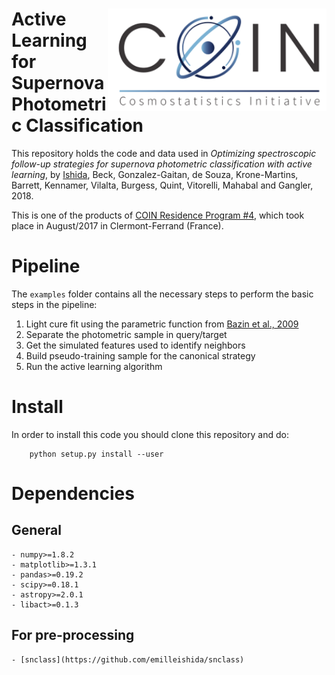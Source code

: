 # <img align="right" src="https://github.com/COINtoolbox/ActSNClass/blob/master/images/COIN_logo_very_small.png" width="350"> Active Learning for Supernova Photometric Classification 

This repository holds the code and data used in *Optimizing spectroscopic follow-up strategies for supernova photometric classification with active learning*, by [Ishida](www.emilleishida.com), Beck, Gonzalez-Gaitan, de Souza, Krone-Martins, Barrett, Kennamer, Vilalta, Burgess, Quint, Vitorelli, Mahabal and Gangler, 2018.

This is one of the products of [COIN Residence Program #4](http://iaacoin.wix.com/crp2017), which took place in August/2017 in Clermont-Ferrand (France). 

# Pipeline

The `examples` folder contains all the necessary steps to perform the basic steps in the pipeline:

1. Light cure fit using the parametric function from [Bazin et al., 2009](https://arxiv.org/abs/0904.1066)
2. Separate the photometric sample in query/target
3. Get the simulated features used to identify neighbors
4. Build pseudo-training sample for the canonical strategy
5. Run the active learning algorithm


# Install 

In order to install this code you should clone this repository and do:  

        python setup.py install --user

# Dependencies

## General

    - numpy>=1.8.2
    - matplotlib>=1.3.1
    - pandas>=0.19.2
    - scipy>=0.18.1
    - astropy>=2.0.1
    - libact>=0.1.3

## For pre-processing

    - [snclass](https://github.com/emilleishida/snclass)



